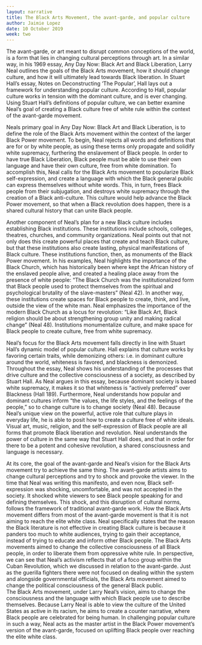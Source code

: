 ```yaml
---
layout: narrative
title: The Black Arts Movement, the avant-garde, and popular culture
author: Jaimie Lopez
date: 10 October 2019
week: two
---
```

The avant-garde, or art meant to disrupt common conceptions of the world, is a form that lies in changing cultural perceptions through art.  In a similar way, in his 1969 essay, Any Day Now: Black Art and Black Liberation, Larry Neal outlines the goals of the Black Arts movement, how it should change culture, and how it will ultimately lead towards Black liberation.  In Stuart Hall’s essay, Notes on Deconstructing ‘The Popular’, Hall lays out a framework for understanding popular culture.  According to Hall, popular culture works in tension with the dominant culture, and is ever changing.  Using Stuart Hall’s definitions of popular culture, we can better examine Neal’s goal of creating a Black culture free of white rule within the context of the avant-garde movement.

Neals primary goal in Any Day Now: Black Art and Black Liberation, is to define the role of the Black Arts movement within the context of the larger Black Power movement.  To begin, Neal rejects all words and definitions that are for or by white people, as using these terms only propagate and solidify white supremacy, furthering the enslavement of Black people.  In order to have true Black Liberation, Black people must be able to use their own language and have their own culture, free from white domination.  To accomplish this, Neal calls for the Black Arts movement to popularize Black self-expression, and create a language with which the Black general public can express themselves without white words.  This, in turn, frees Black people from their subjugation, and destroys white supremacy through the creation of a Black anti-culture.  This culture would help advance the Black Power movement, so that when a Black revolution does happen, there is a shared cultural history that can unite Black people.

Another component of Neal’s plan for a new Black culture includes establishing Black institutions.  These institutions include schools, colleges, theatres, churches, and community organizations.  Neal points out that not only does this create powerful places that create and teach Black culture, but that these institutions also create lasting, physical manifestations of Black culture.  These institutions function, then, as monuments of the Black Power movement.  In his examples, Neal highlights the importance of the Black Church, which has historically been where kept the African history of the enslaved people alive, and created a healing place away from the presence of white people: “The Black Church was the institutionalized form that Black people used to protect themselves from the spiritual and psychological brutality of the slave-masters” (Neal 42).  In another way, these institutions create spaces for Black people to create, think, and live, outside the view of the white man.  Neal emphasizes the importance of the modern Black Church as a locus for revolution: “Like Black Art, Black religion should be about strengthening group unity and making radical change” (Neal 48).  Institutions monumentalize culture, and make space for Black people to create culture, free from white supremacy.

Neal’s focus for the Black Arts movement falls directly in line with Stuart Hall’s dynamic model of popular culture.  Hall explains that culture works by favoring certain traits, while demonizing others: i.e. in dominant culture around the world, whiteness is favored, and blackness is demonized.  Throughout the essay, Neal shows his understanding of the processes that drive culture and the collective consciousness of a society, as described by Stuart Hall.  As Neal argues in this essay, because dominant society is based white supremacy, it makes it so that whiteness is “actively preferred” over Blackness (Hall 189).  Furthermore, Neal understands how popular and dominant cultures inform “the values, the life styles, and the feelings of the people,” so to change culture is to change society (Neal 48).  Because Neal’s unique view on the powerful, active role that culture plays in everyday life, he is able to posit how to create a culture free of white ideals.  Visual art, music, religion, and the self-expression of Black people are all forms that promote Black liberation and revolution.  Neal understands the power of culture in the same way that Stuart Hall does, and that in order for there to be a potent and cohesive revolution, a shared consciousness and language is necessary.

At its core, the goal of the avant-garde and Neal’s vision for the Black Arts movement try to achieve the same thing.  The avant-garde artists aims to change cultural perceptions and try to shock and provoke the viewer.  In the time that Neal was writing this manifesto, and even now, Black self-expression was shocking, uncomfortable, and was not accepted in the society.  It shocked white viewers to see Black people speaking for and defining themselves.  This shock, and this disruption of cultural norms, follows the framework of traditional avant-garde work.  How the Black Arts movement differs from most of the avant-garde movement is that it is not aiming to reach the elite white class.  Neal specifically states that the reason the Black literature is not effective in creating Black culture is because it panders too much to white audiences, trying to gain their acceptance, instead of trying to educate and inform other Black people.  The Black Arts movements aimed to change the collective consciousness of all Black people, in order to liberate them from oppressive white rule.  In perspective, we can see that Neal’s activism reflects that of a foco group within the Cuban Revolution, which we discussed in relation to the avant-garde.  Just as the guerilla fighters there were not focused on dealing within the system and alongside governmental officials, the Black Arts movement aimed to change the political consciousness of the general Black public.  
The Black Arts movement, under Larry Neal’s vision, aims to change the consciousness and the language with which Black people use to describe themselves.  Because Larry Neal is able to view the culture of the United States as active in its racism, he aims to create a counter narrative, where Black people are celebrated for being human.  In challenging popular culture in such a way, Neal acts as the master artist in the Black Power movement’s version of the avant-garde, focused on uplifting Black people over reaching the elite white class.
